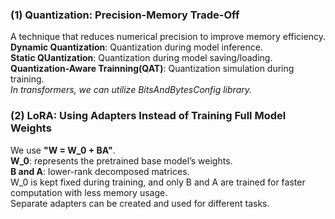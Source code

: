 ### (1) Quantization: Precision-Memory Trade-Off
A technique that reduces numerical precision to improve memory efficiency.  
**Dynamic Quantization**: Quantization during model inference.  
**Static QUantization**: Quantization during model saving/loading.  
**Quantization-Aware Trainning(QAT)**: Quantization simulation during training.  
*In transformers, we can utilize BitsAndBytesConfig library.*  

### (2) LoRA: Using Adapters Instead of Training Full Model Weights
We use **"W = W_0 + BA"**.  
**W_0**: represents the pretrained base model’s weights.  
**B and A**: lower-rank decomposed matrices.  
W_0 is kept fixed during training, and only B and A are trained for faster computation with less memory usage.   
Separate adapters can be created and used for different tasks.  
